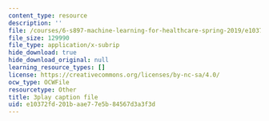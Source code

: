 ```yaml
---
content_type: resource
description: ''
file: /courses/6-s897-machine-learning-for-healthcare-spring-2019/e10372fd201baae77e5b84567d3a3f3d_k95abdkdCPk.srt
file_size: 129990
file_type: application/x-subrip
hide_download: true
hide_download_original: null
learning_resource_types: []
license: https://creativecommons.org/licenses/by-nc-sa/4.0/
ocw_type: OCWFile
resourcetype: Other
title: 3play caption file
uid: e10372fd-201b-aae7-7e5b-84567d3a3f3d
---
```

